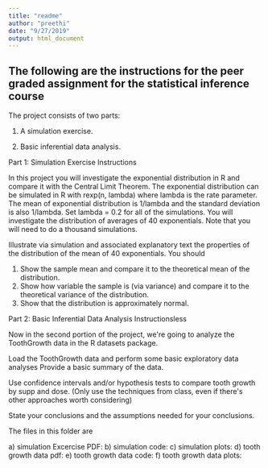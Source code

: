```yaml
---
title: "readme"
author: "preethi"
date: "9/27/2019"
output: html_document
---
```

## The following are the instructions for the peer graded assignment for the statistical inference course

The project consists of two parts:

1) A simulation exercise.

2) Basic inferential data analysis.


Part 1: Simulation Exercise Instructions

In this project you will investigate the exponential distribution in R and compare it with the Central Limit Theorem. The exponential distribution can be simulated in R with rexp(n, lambda) where lambda is the rate parameter. The mean of exponential distribution is 1/lambda and the standard deviation is also 1/lambda. Set lambda = 0.2 for all of the simulations. You will investigate the distribution of averages of 40 exponentials. Note that you will need to do a thousand simulations.

Illustrate via simulation and associated explanatory text the properties of the distribution of the mean of 40 exponentials. You should

1) Show the sample mean and compare it to the theoretical mean of the distribution.
2) Show how variable the sample is (via variance) and compare it to the theoretical variance of the distribution.
3) Show that the distribution is approximately normal.

Part 2: Basic Inferential Data Analysis Instructionsless

Now in the second portion of the project, we're going to analyze the ToothGrowth data in the R datasets package.

Load the ToothGrowth data and perform some basic exploratory data analyses
Provide a basic summary of the data.

Use confidence intervals and/or hypothesis tests to compare tooth growth by supp and dose. (Only use the techniques from class, even if there's other approaches worth considering)

State your conclusions and the assumptions needed for your conclusions.

The files in this folder are

a) simulation Excercise PDF: 
b) simulation code:
c) simulation plots: 
d) tooth growth data pdf: 
e) tooth growth data code:
f) tooth growth data plots: 
